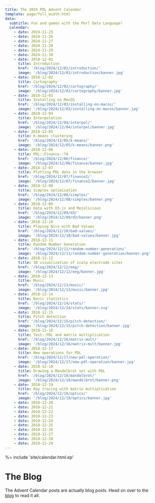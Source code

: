 ```yaml
---
title: The 2024 PDL Advent Calendar
template: page/full_width.html
data:
  subtitle: Fun and games with the Perl Data Language!
  calendar:
    - date: 2024-11-25
    - date: 2024-11-26
    - date: 2024-11-27
    - date: 2024-11-28
    - date: 2024-11-29
    - date: 2024-11-30
    - date: 2018-12-01
      title: Introduction
      href: '/blog/2024/12/01/introduction/'
      image: '/blog/2024/12/01/introduction/banner.jpg'
    - date: 2018-12-02
      title: Cartography
      href: '/blog/2024/12/02/cartography/'
      image: '/blog/2024/12/02/cartography/banner.jpg'
    - date: 2018-12-03
      title: Installing on MacOS
      href: '/blog/2024/12/03/installing-on-macos/'
      image: '/blog/2024/12/03/installing-on-macos/banner.jpg'
    - date: 2018-12-04
      title: Interpolation
      href: '/blog/2024/12/04/interpol/'
      image: '/blog/2024/12/04/interpol/banner.jpg'
    - date: 2018-12-05
      title: K-means clustering
      href: '/blog/2024/12/05/k-means/'
      image: '/blog/2024/12/05/k-means/banner.png'
    - date: 2018-12-06
      title: PDL::Finance::TA
      href: '/blog/2024/12/06/finance/'
      image: '/blog/2024/12/06/finance/banner.jpg'
    - date: 2018-12-07
      title: Plotting PDL data in the browser
      href: '/blog/2024/12/07/finance2/'
      image: '/blog/2024/12/07/finance2/banner.jpg'
    - date: 2018-12-08
      title: Simplex optimisation
      href: '/blog/2024/12/08/simplex/'
      image: '/blog/2024/12/08/simplex/banner.png'
    - date: 2018-12-09
      title: Data with D3.js and Mojolicious
      href: '/blog/2024/12/09/d3/'
      image: '/blog/2024/12/09/d3/banner.png'
    - date: 2018-12-10
      title: Playing Nice with Bad Values
      href: '/blog/2024/12/10/bad-values/'
      image: '/blog/2024/12/10/bad-values/banner.jpg'
    - date: 2018-12-11
      title: Random Number Generation
      href: '/blog/2024/12/11/random-number-generation/'
      image: '/blog/2024/12/11/random-number-generation/banner.png'
    - date: 2018-12-12
      title: 3D visualization of scalp electrode sites
      href: '/blog/2024/12/12/eeg/'
      image: '/blog/2024/12/12/eeg/banner.jpg'
    - date: 2018-12-13
      title: Music
      href: '/blog/2024/12/13/music/'
      image: '/blog/2024/12/13/music/banner.jpg'
    - date: 2018-12-14
      title: Basic statistics
      href: '/blog/2024/12/14/stats/'
      image: '/blog/2024/12/14/stats/banner.svg'
    - date: 2018-12-15
      title: Pitch detection
      href: '/blog/2024/12/15/pitch-detection/'
      image: '/blog/2024/12/15/pitch-detection/banner.jpg'
    - date: 2018-12-16
      title: Test::PDL and matrix multiplication
      href: '/blog/2024/12/16/matrix-mult/'
      image: '/blog/2024/12/16/matrix-mult/banner.jpg'
    - date: 2018-12-17
      title: New operations for PDL
      href: '/blog/2024/12/17/new-pdl-operation/'
      image: '/blog/2024/12/17/new-pdl-operation/banner.jpg'
    - date: 2018-12-18
      title: Drawing a Mandelbrot set with PDL
      href: '/blog/2024/12/18/mandelbrot/'
      image: '/blog/2024/12/18/mandelbrot/banner.png'
    - date: 2018-12-19
      title: Ray tracing with matrix multiplication
      href: '/blog/2024/12/19/optics/'
      image: '/blog/2024/12/19/optics/banner.jpg'
    - date: 2018-12-20
    - date: 2018-12-21
    - date: 2018-12-22
    - date: 2018-12-23
    - date: 2018-12-24
    - date: 2018-12-25
    - date: 2018-12-26
    - date: 2018-12-27
    - date: 2018-12-28
    - date: 2018-12-29
---
```


%= include 'site/calendar.html.ep'

# The Blog

The Advent Calendar posts are actually blog posts. Head on over to the [blog](/blog) to read it all.
